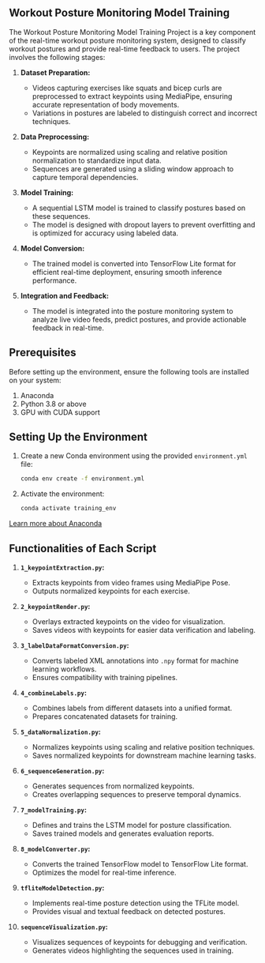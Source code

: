 ## Workout Posture Monitoring Model Training

The Workout Posture Monitoring Model Training Project is a key component of the real-time workout posture monitoring system, designed to classify workout postures and provide real-time feedback to users. The project involves the following stages:

1. **Dataset Preparation:**
   - Videos capturing exercises like squats and bicep curls are preprocessed to extract keypoints using MediaPipe, ensuring accurate representation of body movements.
   - Variations in postures are labeled to distinguish correct and incorrect techniques.

2. **Data Preprocessing:**
   - Keypoints are normalized using scaling and relative position normalization to standardize input data.
   - Sequences are generated using a sliding window approach to capture temporal dependencies.

3. **Model Training:**
   - A sequential LSTM model is trained to classify postures based on these sequences.
   - The model is designed with dropout layers to prevent overfitting and is optimized for accuracy using labeled data.

4. **Model Conversion:**
   - The trained model is converted into TensorFlow Lite format for efficient real-time deployment, ensuring smooth inference performance.

5. **Integration and Feedback:**
   - The model is integrated into the posture monitoring system to analyze live video feeds, predict postures, and provide actionable feedback in real-time.

## Prerequisites

Before setting up the environment, ensure the following tools are installed on your system:

1. Anaconda
2. Python 3.8 or above
3. GPU with CUDA support

## Setting Up the Environment

1. Create a new Conda environment using the provided `environment.yml` file:
   ```bash
   conda env create -f environment.yml
   ```

2. Activate the environment:
   ```bash
   conda activate training_env
   ```

[Learn more about Anaconda](https://www.anaconda.com/)

## Functionalities of Each Script

1. **`1_keypointExtraction.py`:**
   - Extracts keypoints from video frames using MediaPipe Pose.
   - Outputs normalized keypoints for each exercise.

2. **`2_keypointRender.py`:**
   - Overlays extracted keypoints on the video for visualization.
   - Saves videos with keypoints for easier data verification and labeling.

3. **`3_labelDataFormatConversion.py`:**
   - Converts labeled XML annotations into `.npy` format for machine learning workflows.
   - Ensures compatibility with training pipelines.

4. **`4_combineLabels.py`:**
   - Combines labels from different datasets into a unified format.
   - Prepares concatenated datasets for training.

5. **`5_dataNormalization.py`:**
   - Normalizes keypoints using scaling and relative position techniques.
   - Saves normalized keypoints for downstream machine learning tasks.

6. **`6_sequenceGeneration.py`:**
   - Generates sequences from normalized keypoints.
   - Creates overlapping sequences to preserve temporal dynamics.

7. **`7_modelTraining.py`:**
   - Defines and trains the LSTM model for posture classification.
   - Saves trained models and generates evaluation reports.

8. **`8_modelConverter.py`:**
   - Converts the trained TensorFlow model to TensorFlow Lite format.
   - Optimizes the model for real-time inference.

9. **`tfliteModelDetection.py`:**
   - Implements real-time posture detection using the TFLite model.
   - Provides visual and textual feedback on detected postures.

10. **`sequenceVisualization.py`:**
    - Visualizes sequences of keypoints for debugging and verification.
    - Generates videos highlighting the sequences used in training.
